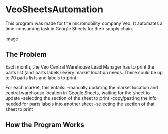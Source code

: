 # VeoSheetsAutomation

This program was made for the micromobility company Veo. It automates a time-consuming task in Google Sheets for their supply chain.

image

## The Problem

Each month, the Veo Central Warehouse Lead Manager has to print the parts list (and parts labels) every market location needs. There could be up to 70 parts lists and labels to print.

For each market, this entails:
-manually updating the market location and central warehouse location in Google Sheets, waiting for the sheet to update
-selecting the section of the sheet to print
-copy/pasting the info needed for parts labels into another sheet
-selecting the section of that sheet to print

## How the Program Works




